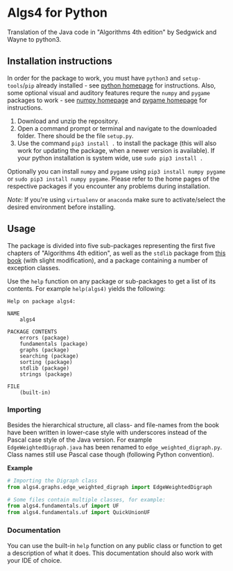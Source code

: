 # Algs4 for Python

Translation of the Java code in "Algorithms 4th edition" by Sedgwick and Wayne to python3.



## Installation instructions

In order for the package to work, you must have `python3` and `setup-tools`/`pip` already installed - see [python homepage](https://python.org) for instructions. Also, some optional visual and auditory features requre the `numpy` and `pygame` packages to work - see [numpy homepage](http://numpy.org) and [pygame homepage](https://pygame.org) for instructions.

1. Download and unzip the repository.
2. Open a command prompt or terminal and navigate to the downloaded folder. There should be the file `setup.py`.
3. Use the command `pip3 install .` to install the package (this will also work for updating the package, when a newer version is available).  If your python installation is system wide, use `sudo pip3 install .`

Optionally you can install `numpy` and `pygame` using `pip3 install numpy pygame` or `sudo pip3 install numpy pygame`. Please refer to the home pages of the respective packages if you encounter any problems during installation. 

*Note:* If you're using `virtualenv` or `anaconda` make sure to activate/select the desired environment before installing.

## Usage

The package is divided into five sub-packages representing the first five chapters of "Algorithms 4th edition", as well as the `stdlib` package from [this book](https://introcs.cs.princeton.edu/python/code/) (with slight modification), and a package containing a number of exception classes. 

Use the `help` function on any package or sub-packages to get a list of its contents. For example `help(algs4)` yields the following:

```
Help on package algs4:

NAME
    algs4

PACKAGE CONTENTS
    errors (package)
    fundamentals (package)
    graphs (package)
    searching (package)
    sorting (package)
    stdlib (package)
    strings (package)

FILE
    (built-in)
```



### Importing

Besides the hierarchical structure, all class- and file-names from the book have been written in lower-case style with underscores instead of the Pascal case style of the Java version. For example `EdgeWeightedDigraph.java` has been renamed to `edge_weighted_digraph.py`. Class names still use Pascal case though (following Python convention).

**Example**

```python
# Importing the Digraph class 
from algs4.graphs.edge_weighted_digraph import EdgeWeightedDigraph

# Some files contain multiple classes, for example:
from algs4.fundamentals.uf import UF
from algs4.fundamentals.uf import QuickUnionUF
```



### Documentation

You can use the built-in `help` function on any public class or function to get a description of what it does. This documentation should also work with your IDE of choice.
